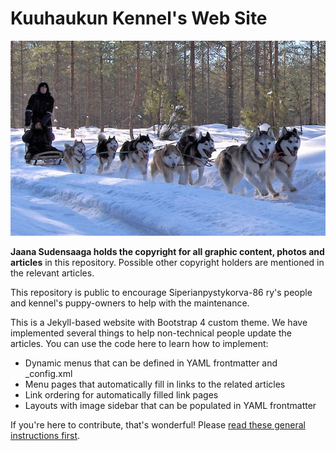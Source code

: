 # Kuuhaukun Kennel's Web Site

![siperianhusky-koiravaljakko](../images/siperianhusky-koiravaljakko.jpg)

**Jaana Sudensaaga holds the copyright for all graphic content, photos and articles** in this repository. Possible other copyright holders are mentioned in the relevant articles.

This repository is public to encourage Siperianpystykorva-86 ry's people and kennel's puppy-owners to help with the maintenance. 

This is a Jekyll-based website with Bootstrap 4 custom theme. We have implemented several things to help non-technical people update the articles. You can use the code here to learn how to implement:

- Dynamic menus that can be defined in YAML frontmatter and _config.xml
- Menu pages that automatically fill in links to the related articles
- Link ordering for automatically filled link pages
- Layouts with image sidebar that can be populated in YAML frontmatter



If you're here to contribute, that's wonderful! Please [read these general instructions first](_read-this-first.md).